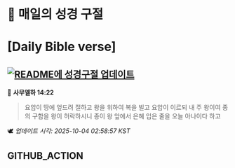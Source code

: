 # 🙏 매일의 성경 구절
# [Daily Bible verse]
## [![README에 성경구절 업데이트](https://github.com/DONGSUKA/first_test/actions/workflows/update-readme-bible.yml/badge.svg)](https://github.com/DONGSUKA/first_test/actions/workflows/update-readme-bible.yml)
<!-- START_BIBLE_VERSE -->
📖 **사무엘하 14:22**
> 요압이 땅에 엎드려 절하고 왕을 위하여 복을 빌고 요압이 이르되 내 주 왕이여 종의 구함을 왕이 허락하시니 종이 왕 앞에서 은혜 입은 줄을 오늘 아나이다 하고

🕊️ _업데이트 시각: 2025-10-04 02:58:57 KST_
  <!-- END_BIBLE_VERSE -->
## GITHUB_ACTION
